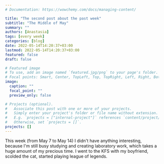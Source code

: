 ```yaml
---
# Documentation: https://wowchemy.com/docs/managing-content/

title: "The second post about the past week"
subtitle: "The Middle of May"
summary: ""
authors: [Anastasia]
tags: [every week]
categories: [blog]
date: 2022-05-14T14:20:37+03:00
lastmod: 2022-05-14T14:20:37+03:00
featured: false
draft: false

# Featured image
# To use, add an image named `featured.jpg/png` to your page's folder.
# Focal points: Smart, Center, TopLeft, Top, TopRight, Left, Right, BottomLeft, Bottom, BottomRight.
image:
  caption: ""
  focal_point: ""
  preview_only: false

# Projects (optional).
#   Associate this post with one or more of your projects.
#   Simply enter your project's folder or file name without extension.
#   E.g. `projects = ["internal-project"]` references `content/project/deep-learning/index.md`.
#   Otherwise, set `projects = []`.
projects: []
---
```


This week (from May 7 to May 14) I didn't have anything interesting, because I'm still busy studying and creating laboratory work, which takes a huge amount of my precious time. I went to the KFS with my boyfriend, scolded the cat, started playing league of legends.

